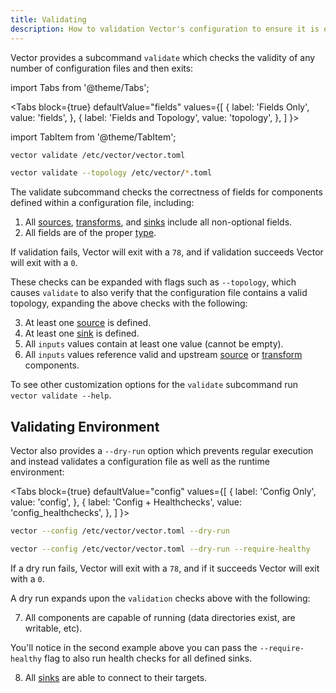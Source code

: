 ```yaml
---
title: Validating
description: How to validation Vector's configuration to ensure it is error free before applying it.
---
```


Vector provides a subcommand `validate` which checks the validity of any number
of configuration files and then exits:

import Tabs from '@theme/Tabs';

<Tabs
  block={true}
  defaultValue="fields"
  values={[
    { label: 'Fields Only', value: 'fields', },
    { label: 'Fields and Topology', value: 'topology', },
  ]
}>

import TabItem from '@theme/TabItem';

<TabItem value="fields">

```bash
vector validate /etc/vector/vector.toml
```

</TabItem>
<TabItem value="topology">

```bash
vector validate --topology /etc/vector/*.toml
```

</TabItem>
</Tabs>

The validate subcommand checks the correctness of fields for components defined
within a configuration file, including:

1. All [sources][docs.sources], [transforms][docs.transforms], and
[sinks][docs.sinks] include all non-optional fields.
2. All fields are of the proper [type][docs.configuration#types].

If validation fails, Vector will exit with a `78`, and if validation succeeds
Vector will exit with a `0`.

These checks can be expanded with flags such as `--topology`, which causes
`validate` to also verify that the configuration file contains a valid topology,
expanding the above checks with the following:

3. At least one [source][docs.sources] is defined.
4. At least one [sink][docs.sinks] is defined.
5. All `inputs` values contain at least one value (cannot be empty).
6. All `inputs` values reference valid and upstream [source][docs.sources] or
[transform][docs.transforms] components.

To see other customization options for the `validate` subcommand run
`vector validate --help`.

## Validating Environment

Vector also provides a `--dry-run` option which prevents regular execution and
instead validates a configuration file as well as the runtime environment:

<Tabs
  block={true}
  defaultValue="config"
  values={[
    { label: 'Config Only', value: 'config', },
    { label: 'Config + Healthchecks', value: 'config_healthchecks', },
  ]
}>

<TabItem value="config">

```bash
vector --config /etc/vector/vector.toml --dry-run
```

</TabItem>
<TabItem value="config_healthchecks">

```bash
vector --config /etc/vector/vector.toml --dry-run --require-healthy
```

</TabItem>
</Tabs>

If a dry run fails, Vector will exit with a `78`, and if it succeeds Vector
will exit with a `0`.

A dry run expands upon the `validation` checks above with the following:

7. All components are capable of running (data directories exist, are writable,
etc).

You'll notice in the second example above you can pass the `--require-healthy`
flag to also run health checks for all defined sinks.

8. All [sinks][docs.sinks] are able to connect to their targets.


[docs.configuration#types]: /docs/setup/configuration/#types
[docs.sinks]: /docs/reference/sinks/
[docs.sources]: /docs/reference/sources/
[docs.transforms]: /docs/reference/transforms/
